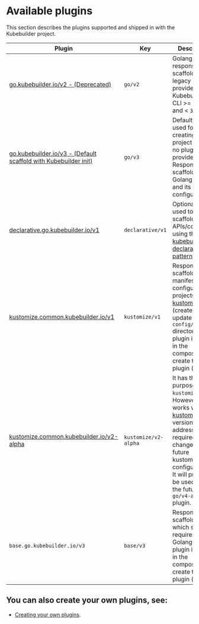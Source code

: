 # Available plugins

This section describes the plugins supported and shipped in with the Kubebuilder project.

| Plugin   | Key | Description | 
|---|---|---|
| [go.kubebuilder.io/v2 - (Deprecated)](go-v2-plugin.md)    | `go/v2` | Golang plugin responsible for scaffolding the legacy layout provided with Kubebuilder CLI >= `2.0.0` and < `3.0.0`.  |
| [go.kubebuilder.io/v3 - (Default scaffold with Kubebuilder init)](go-v3-plugin.md)  | `go/v3` | Default scaffold used for creating a project when no plugin(s) are provided. Responsible for scaffolding Golang projects and its configurations. |
| [declarative.go.kubebuilder.io/v1](declarative-v1.md)  | `declarative/v1`  | Optional plugin used to scaffold APIs/controllers using the [kubebuilder-declarative-pattern][kubebuilder-declarative-pattern] project. |
| [kustomize.common.kubebuilder.io/v1](kustomize-v1.md)  | `kustomize/v1`  | Responsible for scaffold all manifests to configure the projects with [kustomize(v3)][kustomize]. (create and update the the `config/` directory). This plugin is used in the composition to create the plugin (`go/v3`). |
| [kustomize.common.kubebuilder.io/v2-alpha](kustomize-v2-alpha.md)  | `kustomize/v2-alpha`  | It has the same purpose of  `kustomize/v1`. However, it works with [kustomize][kustomize] version `v4` and addresses the required changes for future kustomize configurations. It will probably be used with the future `go/v4-alpha` plugin. |
| `base.go.kubebuilder.io/v3`  | `base/v3` | Responsible for scaffold all files which specific requires Golang. This plugin is used in the composition to create the plugin (`go/v3`) |

<aside class="note">

<h1>You can also create your own plugins, see:</h1>

- [Creating your own plugins][create-plugins]. 

</aside>

[create-plugins]: creating-plugins.md
[kubebuilder-declarative-pattern]: https://github.com/kubernetes-sigs/kubebuilder-declarative-pattern
[kustomize]: https://kustomize.io/
